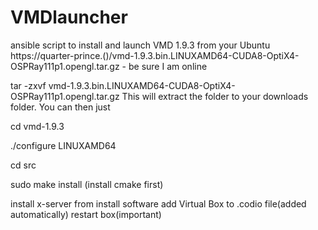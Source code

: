 # VMDlauncher
ansible script to install and launch VMD 1.9.3 from your Ubuntu
https://quarter-prince.()/vmd-1.9.3.bin.LINUXAMD64-CUDA8-OptiX4-OSPRay111p1.opengl.tar.gz - be sure I am online

tar -zxvf vmd-1.9.3.bin.LINUXAMD64-CUDA8-OptiX4-OSPRay111p1.opengl.tar.gz
This will extract the folder to your downloads folder. You can then just

cd vmd-1.9.3

./configure LINUXAMD64

cd src

sudo make install (install cmake first)

install x-server from install software
add Virtual Box to .codio file(added automatically)
restart box(important)
